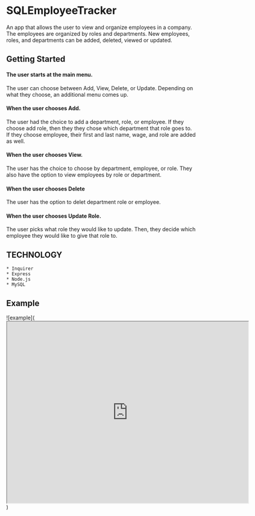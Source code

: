 # SQLEmployeeTracker

 An app that allows the user to view and organize employees in a company. The employees are organized by roles and departments. New employees, roles, and departments can be added, deleted, viewed or updated.

## Getting Started

#### The user starts at the main menu.

The user can choose between Add, View, Delete, or Update. Depending on what they choose, an additional menu comes up.

#### When the user chooses Add.

The user had the choice to add a department, role, or employee. If they choose add role, then they they chose which department that role goes to. If they choose employee, their first and last name, wage, and role are added as well.

#### When the user chooses View.

The user has the choice to choose by department, employee, or role. They also have the option to view employees by role or department.

#### When the user chooses Delete

The user has the option to delet department role or employee.

#### When the user chooses Update Role.

The user picks what role they would like to update. Then, they decide which employee they would like to give that role to.

## TECHNOLOGY

    * Inquirer
    * Express
    * Node.js
    * MySQL

## Example

![example](<iframe src="https://drive.google.com/file/d/1T9uYpHrthY2fSa-QhnKchbZ6D49TjG55/preview" width="640" height="480"></iframe>)